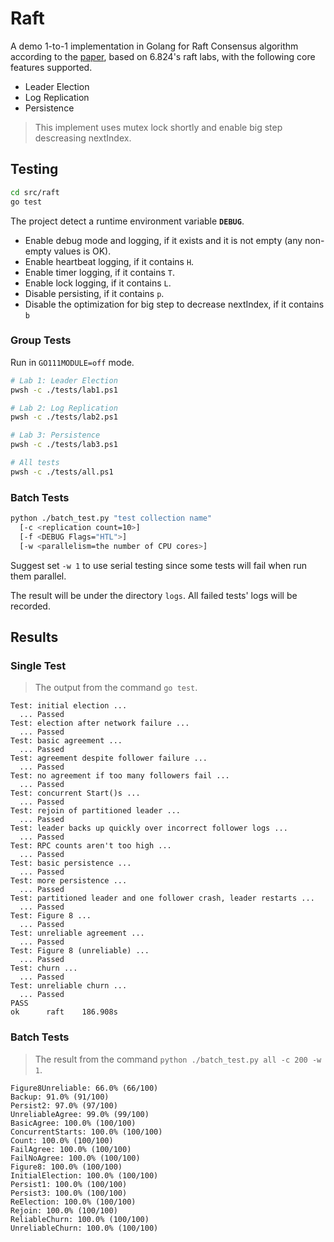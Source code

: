 # Raft

A demo 1-to-1 implementation in Golang for Raft Consensus algorithm according to the [paper](https://raft.github.io/raft.pdf), based on 6.824's raft labs, with the following core features supported.

- Leader Election
- Log Replication
- Persistence

> This implement uses mutex lock shortly and enable big step descreasing nextIndex.

## Testing

```sh
cd src/raft
go test
```

The project detect a runtime environment variable **`DEBUG`**.

- Enable debug mode and logging, if it exists and it is not empty (any non-empty values is OK).
- Enable heartbeat logging, if it contains `H`.
- Enable timer logging, if it contains `T`.
- Enable lock logging, if it contains `L`.
- Disable persisting, if it contains `p`.
- Disable the optimization for big step to decrease nextIndex, if it contains `b`

### Group Tests

Run in `GO111MODULE=off` mode.

```sh
# Lab 1: Leader Election
pwsh -c ./tests/lab1.ps1

# Lab 2: Log Replication
pwsh -c ./tests/lab2.ps1

# Lab 3: Persistence
pwsh -c ./tests/lab3.ps1

# All tests
pwsh -c ./tests/all.ps1
```

### Batch Tests

```sh
python ./batch_test.py "test collection name"
  [-c <replication count=10>]
  [-f <DEBUG Flags="HTL">]
  [-w <parallelism=the number of CPU cores>]
```

Suggest set `-w 1` to use serial testing since some tests will fail when run them parallel.

The result will be under the directory `logs`. All failed tests' logs will be recorded.

## Results

### Single Test

> The output from the command `go test`.

```
Test: initial election ...
  ... Passed
Test: election after network failure ...
  ... Passed
Test: basic agreement ...
  ... Passed
Test: agreement despite follower failure ...
  ... Passed
Test: no agreement if too many followers fail ...
  ... Passed
Test: concurrent Start()s ...
  ... Passed
Test: rejoin of partitioned leader ...
  ... Passed
Test: leader backs up quickly over incorrect follower logs ...
  ... Passed
Test: RPC counts aren't too high ...
  ... Passed
Test: basic persistence ...
  ... Passed
Test: more persistence ...
  ... Passed
Test: partitioned leader and one follower crash, leader restarts ...
  ... Passed
Test: Figure 8 ...
  ... Passed
Test: unreliable agreement ...
  ... Passed
Test: Figure 8 (unreliable) ...
  ... Passed
Test: churn ...
  ... Passed
Test: unreliable churn ...
  ... Passed
PASS
ok      raft    186.908s
```

### Batch Tests

> The result from the command `python ./batch_test.py all -c 200 -w 1`.

```
Figure8Unreliable: 66.0% (66/100)
Backup: 91.0% (91/100)
Persist2: 97.0% (97/100)
UnreliableAgree: 99.0% (99/100)
BasicAgree: 100.0% (100/100)
ConcurrentStarts: 100.0% (100/100)
Count: 100.0% (100/100)
FailAgree: 100.0% (100/100)
FailNoAgree: 100.0% (100/100)
Figure8: 100.0% (100/100)
InitialElection: 100.0% (100/100)
Persist1: 100.0% (100/100)
Persist3: 100.0% (100/100)
ReElection: 100.0% (100/100)
Rejoin: 100.0% (100/100)
ReliableChurn: 100.0% (100/100)
UnreliableChurn: 100.0% (100/100)
```
